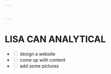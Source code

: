 ```yaml
---


---
```


<h1 id="lisa-can-analytical">LISA CAN ANALYTICAL</h1>
<ul>
<li class="task-list-item"><input disabled="" class="task-list-item-checkbox" type="checkbox"> design a website</li>
<li class="task-list-item"><input disabled="" class="task-list-item-checkbox" type="checkbox"> come up with content</li>
<li class="task-list-item"><input disabled="" class="task-list-item-checkbox" type="checkbox"> add some pictures</li>
</ul>

